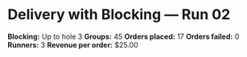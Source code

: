 # Delivery with Blocking — Run 02

**Blocking:** Up to hole 3 
**Groups:** 45
**Orders placed:** 17
**Orders failed:** 0
**Runners:** 3
**Revenue per order:** $25.00